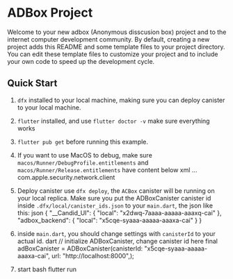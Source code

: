 # ADBox Project

Welcome to your new adbox (Anonymous disscusion box) project and to the internet computer development community. By default, creating a new project adds this README and some template files to your project directory. You can edit these template files to customize your project and to include your own code to speed up the development cycle.

## Quick Start
1. `dfx` installed to your local machine, making sure you can deploy canister to your local machine.
2. `flutter` installed, and use `flutter doctor -v` make sure everything works
3. `flutter pub get` before running this example.
4. If you want to use MacOS to debug, make sure `macos/Runner/DebugProfile.entitlements` and `macos/Runner/Release.entitlements` have content below
    xml
    <dict>
        ...
        <key>com.apple.security.network.client</key>
        <true/>
    </dict>
    
5. Deploy canister use `dfx deploy`, the `ACBox` canister will be running on your local replica. Make sure you put the ADBoxCanister canister id inside `.dfx/local/canister_ids.json` to your `main.dart`, the json like this:
    json
    {
        "__Candid_UI": {
            "local": "x2dwq-7aaaa-aaaaa-aaaxq-cai"
        },
        "adbox_backend": {
            "local": "x5cqe-syaaa-aaaaa-aaaxa-cai"
        }
    }

6. inside `main.dart`, you should change settings with `canisterId` to your actual id.
   dart
    // initialize ADBoxCanister, change canister id here
    final adBoxCanister = ADBoxCanister(canisterId: "x5cqe-syaaa-aaaaa-aaaxa-cai", url: "http://localhost:8000",);

7. start
    bash
    flutter run

